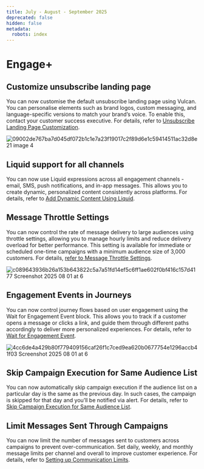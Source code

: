 ```yaml
---
title: July - August - September 2025
deprecated: false
hidden: false
metadata:
  robots: index
---
```

# Engage+

## Customize unsubscribe landing page

You can now customise the default unsubscribe landing page using Vulcan. You can personalise elements such as brand logos, custom messaging, and language-specific versions to match your brand’s voice. To enable this, contact your customer success executive. For details, refer to [Unsubscribe Landing Page Customization](https://docs.capillarytech.com/docs/configure-email-content#/customize-unsubscribe-landing-page).

![09002de767ba7d045df072b1c1e7a23f19017c2f89d6e1c59414511ac32d8e21 image 4](https://files.readme.io/09002de767ba7d045df072b1c1e7a23f19017c2f89d6e1c59414511ac32d8e21-image_4.png)

## Liquid support for all channels

You can now use Liquid expressions across all engagement channels - email, SMS, push notifications, and in-app messages. This allows you to create dynamic, personalized content consistently across platforms. For details, refer to [Add Dynamic Content Using Liquid](https://docs.capillarytech.com/docs/add-dynamic-content-using-liquid-#/).

## Message Throttle Settings

You can now control the rate of message delivery to large audiences using throttle settings, allowing you to manage hourly limits and reduce delivery overload for better performance. This setting is available for immediate or scheduled one-time campaigns​​ with a minimum audience size of 3,000 customers. For details, [refer to Message Throttle Settings](https://docs.capillarytech.com/docs/schedule-message#/message-throttle-settings).

![c089643936b26a153b643822c5a7a51fd14ef5c6ff1ae602f0bf416c157d4177 Screenshot 2025 08 01 at 6](https://files.readme.io/c089643936b26a153b643822c5a7a51fd14ef5c6ff1ae602f0bf416c157d4177-Screenshot_2025-08-01_at_6.27.48_PM.png)

## Engagement Events in Journeys

You can now control journey flows based on user engagement using the Wait for Engagement Event block. This allows you to track if a customer opens a message or clicks a link, and guide them through different paths accordingly to deliver more personalized experiences. For details, refer to [Wait for Engagement Event](https://docs.capillarytech.com/docs/flow-control-building-block#/wait-for-engagement-event).

![4cc6de4a429b80f779409156caf26f1c7ced9ea620b0677754e1296accb41f03 Screenshot 2025 08 01 at 6](https://files.readme.io/4cc6de4a429b80f779409156caf26f1c7ced9ea620b0677754e1296accb41f03-Screenshot_2025-08-01_at_6.30.58_PM.png)

## Skip Campaign Execution for Same Audience List

You can now automatically skip campaign execution if the audience list on a particular day is the same as the previous day. In such cases, the campaign is skipped for that day and you’ll be notified via alert. For details, refer to [Skip Campaign Execution for Same Audience List](https://docs.capillarytech.com/docs/recurring-campaign#/step-4-monitor-and-troubleshoot).

## Limit Messages Sent Through Campaigns

You can now limit the number of messages sent to customers across campaigns to prevent over-communication. Set daily, weekly, and monthly message limits per channel and overall to improve customer experience. For details, refer to [Setting up Communication Limits](https://docs.capillarytech.com/docs/limit-message#/).

<br />
